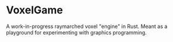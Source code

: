 # VoxelGame

A work-in-progress raymarched voxel "engine" in Rust. Meant as a playground for experimenting with graphics programming.